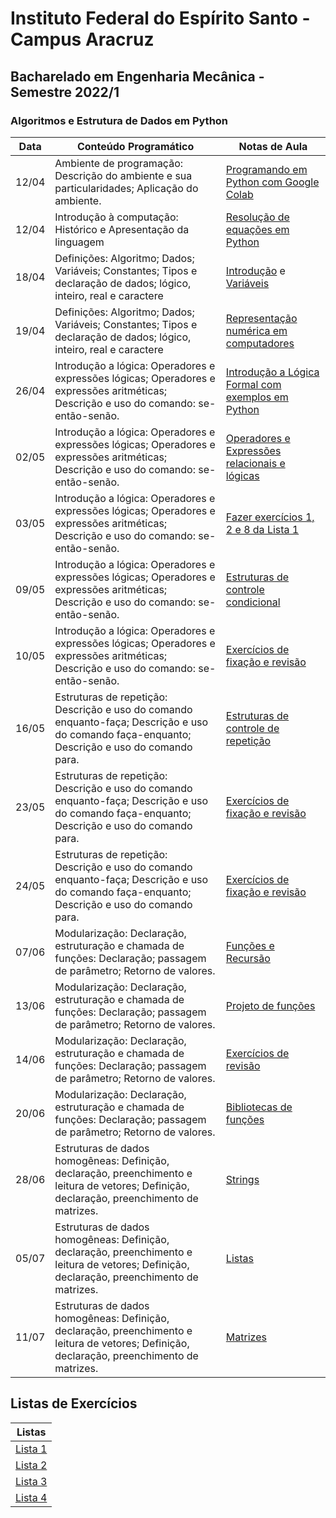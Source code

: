# Instituto Federal do Espírito Santo - Campus Aracruz
## Bacharelado em Engenharia Mecânica - Semestre 2022/1
### Algoritmos e Estrutura de Dados em Python


| Data | Conteúdo Programático | Notas de Aula |
| --- | --- | --- |
| 12/04 | Ambiente de programação: Descrição do ambiente e sua particularidades; Aplicação do ambiente. | [Programando em Python com Google Colab](aula-colab.ipynb) |
| 12/04 | Introdução à computação: Histórico e Apresentação da linguagem | [Resolução de equações em Python](aula-01.ipynb) |
| 18/04| Definições: Algoritmo; Dados; Variáveis; Constantes; Tipos e declaração de dados; lógico, inteiro, real e caractere | [Introdução](aula-02.ipynb) e [Variáveis](aula-03.ipynb) |
| 19/04| Definições: Algoritmo; Dados; Variáveis; Constantes; Tipos e declaração de dados; lógico, inteiro, real e caractere | [Representação numérica em computadores](aula-04.ipynb) |
| 26/04| Introdução a lógica: Operadores e expressões lógicas; Operadores e expressões aritméticas; Descrição e uso do comando: se-então-senão. | [Introdução a Lógica Formal com exemplos em Python](aula-05-1.ipynb) |
| 02/05| Introdução a lógica: Operadores e expressões lógicas; Operadores e expressões aritméticas; Descrição e uso do comando: se-então-senão. | [Operadores e Expressões relacionais e lógicas](aula-05-2.ipynb) |
| 03/05| Introdução a lógica: Operadores e expressões lógicas; Operadores e expressões aritméticas; Descrição e uso do comando: se-então-senão. | [Fazer exercícios 1, 2 e 8 da Lista 1](lista-01.ipynb) |
| 09/05| Introdução a lógica: Operadores e expressões lógicas; Operadores e expressões aritméticas; Descrição e uso do comando: se-então-senão. | [Estruturas de controle condicional](aula-06.ipynb) |
| 10/05| Introdução a lógica: Operadores e expressões lógicas; Operadores e expressões aritméticas; Descrição e uso do comando: se-então-senão. | [Exercícios de fixação e revisão](revisao-if.ipynb) |
| 16/05| Estruturas de repetição: Descrição e uso do comando enquanto-faça; Descrição e uso do comando faça-enquanto; Descrição e uso do comando para. | [Estruturas de controle de repetição](aula-07.ipynb) |
| 23/05| Estruturas de repetição: Descrição e uso do comando enquanto-faça; Descrição e uso do comando faça-enquanto; Descrição e uso do comando para. | [Exercícios de fixação e revisão](revisao-loop.ipynb) |
| 24/05| Estruturas de repetição: Descrição e uso do comando enquanto-faça; Descrição e uso do comando faça-enquanto; Descrição e uso do comando para. | [Exercícios de fixação e revisão](lista-02.ipynb) |
| 07/06| Modularização: Declaração, estruturação e chamada de funções: Declaração; passagem de parâmetro; Retorno de valores. | [Funções e Recursão](aula-08.ipynb) |
| 13/06| Modularização: Declaração, estruturação e chamada de funções: Declaração; passagem de parâmetro; Retorno de valores. | [Projeto de funções](aula-09.ipynb)  |
| 14/06| Modularização: Declaração, estruturação e chamada de funções: Declaração; passagem de parâmetro; Retorno de valores. | [Exercícios de revisão](lista-03.ipynb) |
| 20/06| Modularização: Declaração, estruturação e chamada de funções: Declaração; passagem de parâmetro; Retorno de valores. | [Bibliotecas de funções](aula-10.ipynb)  |
| 28/06| Estruturas de dados homogêneas: Definição, declaração, preenchimento e leitura de vetores; Definição, declaração, preenchimento de matrizes. | [Strings](https://penseallen.github.io/PensePython2e/08-strings.html) |
| 05/07| Estruturas de dados homogêneas: Definição, declaração, preenchimento e leitura de vetores; Definição, declaração, preenchimento de matrizes. | [Listas](https://penseallen.github.io/PensePython2e/10-listas.html) |
| 11/07| Estruturas de dados homogêneas: Definição, declaração, preenchimento e leitura de vetores; Definição, declaração, preenchimento de matrizes. | [Matrizes](aula-11.ipynb) |

## Listas de Exercícios

| Listas |
| ---    |
| [Lista 1](lista-01.ipynb) |
| [Lista 2](lista-02.ipynb) |
| [Lista 3](lista-03.ipynb) |
| [Lista 4](lista-04.ipynb) |
